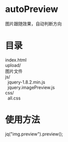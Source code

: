 # autoPreview

图片跟随效果，自动判断方向

# 目录

index.html<br>
upload/<br>
图片文件<br>
js/<br>
&nbsp;&nbsp;jquery-1.8.2.min.js<br>
&nbsp;&nbsp;jquery.imagePreview.js<br>
css/<br>
&nbsp;&nbsp;all.css<br>
      
# 使用方法

jq("img.preview").preview();

